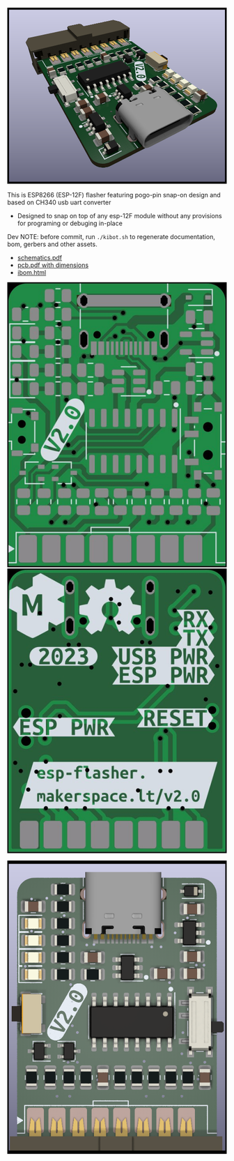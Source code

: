 ![PCB 3d main](gen/img_pcb_3d_main.png)


This is ESP8266 (ESP-12F) flasher featuring pogo-pin snap-on design and based on CH340 usb uart converter

* Designed to snap on top of any esp-12F module without any provisions for programing or debuging in-place


Dev NOTE: before commit, run `./kibot.sh` to regenerate documentation, bom, gerbers and other assets.

* [schematics.pdf](gen/schematics.pdf)
* [pcb.pdf with dimensions](gen/pcb.pdf)
* [ibom.html](gen/ibom.html)


![PCB 2d front bare](gen/img_pcb_2d_front_bare.jpg)
![PCB 2d back bare](gen/img_pcb_2d_back_bare.jpg)

![PCB 3d front](gen/img_pcb_3d_front.png)





